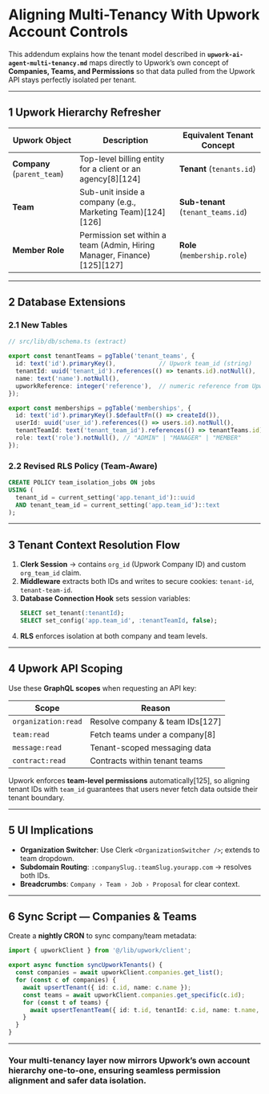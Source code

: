 # Aligning Multi-Tenancy With Upwork Account Controls

This addendum explains how the tenant model described in **`upwork-ai-agent-multi-tenancy.md`** maps directly to Upwork’s own concept of **Companies, Teams, and Permissions** so that data pulled from the Upwork API stays perfectly isolated per tenant.

---

## 1  Upwork Hierarchy Refresher

| Upwork Object | Description | Equivalent Tenant Concept |
|---------------|-------------|---------------------------|
| **Company** (`parent_team`) | Top-level billing entity for a client or an agency[8][124] | **Tenant** (`tenants.id`) |
| **Team** | Sub-unit inside a company (e.g., Marketing Team)[124][126] | **Sub-tenant** (`tenant_teams.id`) |
| **Member Role** | Permission set within a team (Admin, Hiring Manager, Finance)[125][127] | **Role** (`membership.role`) |

---

## 2  Database Extensions

### 2.1  New Tables

```typescript
// src/lib/db/schema.ts (extract)

export const tenantTeams = pgTable('tenant_teams', {
  id: text('id').primaryKey(),            // Upwork team_id (string)
  tenantId: uuid('tenant_id').references(() => tenants.id).notNull(),
  name: text('name').notNull(),
  upworkReference: integer('reference'),  // numeric reference from Upwork API
});

export const memberships = pgTable('memberships', {
  id: text('id').primaryKey().$defaultFn(() => createId()),
  userId: uuid('user_id').references(() => users.id).notNull(),
  tenantTeamId: text('tenant_team_id').references(() => tenantTeams.id).notNull(),
  role: text('role').notNull(), // "ADMIN" | "MANAGER" | "MEMBER"
});
```

### 2.2  Revised RLS Policy (Team-Aware)

```sql
CREATE POLICY team_isolation_jobs ON jobs
USING (
  tenant_id = current_setting('app.tenant_id')::uuid
  AND tenant_team_id = current_setting('app.team_id')::text
);
```

---

## 3  Tenant Context Resolution Flow

1. **Clerk Session** → contains `org_id` (Upwork Company ID) and custom `org_team_id` claim.
2. **Middleware** extracts both IDs and writes to secure cookies: `tenant-id`, `tenant-team-id`.
3. **Database Connection Hook** sets session variables:
   ```sql
   SELECT set_tenant(:tenantId);
   SELECT set_config('app.team_id', :tenantTeamId, false);
   ```
4. **RLS** enforces isolation at both company and team levels.

---

## 4  Upwork API Scoping

Use these **GraphQL scopes** when requesting an API key:

| Scope | Reason |
|-------|--------|
| `organization:read` | Resolve company & team IDs[127] |
| `team:read` | Fetch teams under a company[8] |
| `message:read` | Tenant-scoped messaging data |
| `contract:read` | Contracts within tenant teams |

Upwork enforces **team-level permissions** automatically[125], so aligning tenant IDs with `team_id` guarantees that users never fetch data outside their tenant boundary.

---

## 5  UI Implications

* **Organization Switcher**: Use Clerk `<OrganizationSwitcher />`; extends to team dropdown.
* **Subdomain Routing**: `:companySlug.:teamSlug.yourapp.com` → resolves both IDs.
* **Breadcrumbs**: `Company › Team › Job › Proposal` for clear context.

---

## 6  Sync Script — Companies & Teams

Create a **nightly CRON** to sync company/team metadata:

```typescript
import { upworkClient } from '@/lib/upwork/client';

export async function syncUpworkTenants() {
  const companies = await upworkClient.companies.get_list();
  for (const c of companies) {
    await upsertTenant({ id: c.id, name: c.name });
    const teams = await upworkClient.companies.get_specific(c.id);
    for (const t of teams) {
      await upsertTenantTeam({ id: t.id, tenantId: c.id, name: t.name, reference: t.reference });
    }
  }
}
```

---

### Your multi-tenancy layer now mirrors Upwork’s own account hierarchy **one-to-one**, ensuring seamless permission alignment and safer data isolation.
